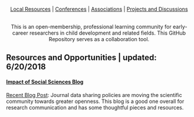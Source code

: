 <p align="center">
 <a href="https://github.com/scools/Research-Network/wiki/Local-Resources">Local Resources</a>  |
 <a href="https://github.com/scools/Research-Network/wiki/Conferences">Conferences</a>  |
 <a href="https://github.com/scools/Research-Network/wiki/Associations">Associations</a>  |
 <a href="https://github.com/scools/Research-Network/projects/2">Projects and Discussions</a>
<br><br>
</p>



<p align="center">
This is an open-membership, professional learning community for early-career researchers in child development and related fields. This GitHub Repository serves as a collaboration tool.
</p>

## Resources and Opportunities | updated: 6/20/2018

#### [Impact of Social Sciences Blog](http://blogs.lse.ac.uk/impactofsocialsciences/)
[Recent Blog Post](https://na01.safelinks.protection.outlook.com/?url=http%3A%2F%2Fblogs.lse.ac.uk%2Fimpactofsocialsciences%2F2018%2F06%2F14%2Fjournal-data-sharing-policies-are-moving-the-scientific-community-towards-greater-openness-but-clearly-more-work-remains%2F&data=02%7C01%7Ckristin.moore%40kingcounty.gov%7C6bfb9131549b4775170108d5d6d12c9c%7Cbae5059a76f049d7999672dfe95d69c7%7C0%7C0%7C636651116258320303&sdata=igIaQviXVg6SJHEtIRYBXe6F%2FuUfNZ6JPjMFpRqSWnw%3D&reserved=0): Journal data sharing policies are moving the scientific community towards greater openness. This blog is a good one overall for research communication and has some thoughtful pieces and resources.
